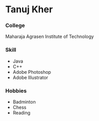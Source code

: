 # Tanuj Kher

### College

Maharaja Agrasen Institute of Technology

### Skill

- Java
- C++
- Adobe Photoshop
- Adobe Illustrator


### Hobbies

- Badminton
- Chess
- Reading
